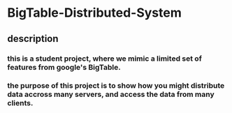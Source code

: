# BigTable-Distributed-System

## description

### this is a student project, where we mimic a limited set of features from google's BigTable.

### the purpose of this project is to show how you might distribute data accross many servers, and access the data from many clients.
